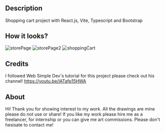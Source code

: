 # <Shopping Cart>

## Description

Shopping cart project with React.js, Vite, Typescript and Bootstrap

## How it looks?

![storePage](https://user-images.githubusercontent.com/73942727/234870659-f769a510-3d2c-472b-b467-9e9e0295f054.png)
![storePage2](https://user-images.githubusercontent.com/73942727/234867917-3a5c8e1d-406b-48ae-a4e0-05fcc4a0e2c4.png)
![shoppingCart](https://user-images.githubusercontent.com/73942727/234867947-33caf2d9-4f78-47e3-9955-9cbe1ed7ae9e.png) 

## Credits

I followed Web Simple Dev's tutorial for this project please check out his channel! 
   https://youtu.be/lATafp15HWA
   
   
## About
Hi! Thank you for showing interest to my work. All the drawings are mine please do    not use or share! If you like my work please hire me as a freelancer, for internship or you can give me art commissions. Please don't hesisate to contact me!
